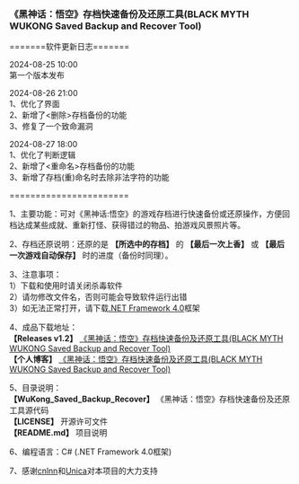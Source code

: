 ### 《黑神话：悟空》存档快速备份及还原工具(BLACK MYTH WUKONG Saved Backup and Recover Tool)
  
=======软件更新日志=======  
  
2024-08-25 10:00  
第一个版本发布  
  
2024-08-26 21:00  
1、优化了界面  
2、新增了<删除>存档备份的功能  
3、修复了一个致命漏洞  
  
2024-08-27 18:00  
1、优化了判断逻辑  
2、新增了<重命名>存档备份的功能  
3、新增了存档(重)命名时去除非法字符的功能  
  
=======================  
  
1、主要功能：可对《黑神话:悟空》的游戏存档进行快速备份或还原操作，方便回档达成某些成就、重新打怪、获得错过的物品、拍游戏风景照片等。  
  
2、存档还原说明：还原的是 **【所选中的存档】** 的 **【最后一次上香】** 或 **【最后一次游戏自动保存】** 时的进度（备份时同理）。  
  
3、注意事项：  
1）下载和使用时请关闭杀毒软件  
2）请勿修改文件名，否则可能会导致软件运行出错  
3）如无法正常打开，请下载[.NET Framework 4.0](https://dotnet.microsoft.com/zh-cn/download/dotnet-framework/thank-you/net40-offline-installer)框架  
  
4、成品下载地址：  
**【Releases v1.2】** [《黑神话：悟空》存档快速备份及还原工具(BLACK MYTH WUKONG Saved Backup and Recover Tool)](https://github.com/ZJHCOFI/wukong-saved/releases/tag/v1.2)  
**【个人博客】** [《黑神话：悟空》存档快速备份及还原工具(BLACK MYTH WUKONG Saved Backup and Recover Tool)](https://www.zjhcofi.com/2024/08/25/wukong-saved/)  
  
5、目录说明：  
**【WuKong_Saved_Backup_Recover】** 《黑神话：悟空》存档快速备份及还原工具源代码  
**【LICENSE】** 开源许可文件   
**【README.md】** 项目说明   
  
6、编程语言：C# (.NET Framework 4.0框架)  
  
7、感谢[cnlnn](https://github.com/cnlnn)和[Unica](https://github.com/unica-nya)对本项目的大力支持
